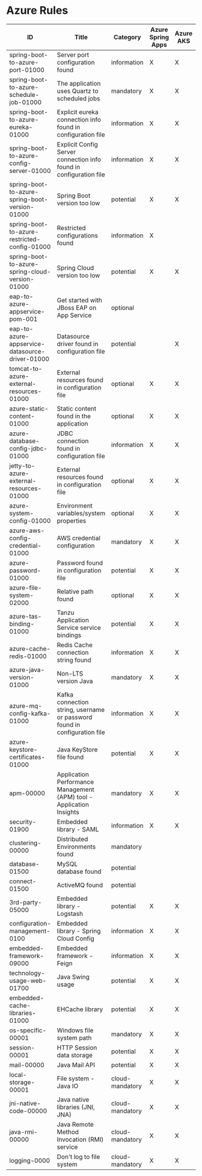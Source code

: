 # Azure Rules

| ID                                              | Title                                                                     | Category        | Azure Spring Apps | Azure AKS | Azure App Service | Azure Container Apps |
|-------------------------------------------------|---------------------------------------------------------------------------|-----------------|-------------------|-----------|-------------------|----------------------|
| spring-boot-to-azure-port-01000                 | Server port configuration found                                           | information     | X                 | X         | X                 | X                    |
| spring-boot-to-azure-schedule-job-01000         | The application uses Quartz to scheduled jobs                             | mandatory       | X                 | X         | X                 | X                    |
| spring-boot-to-azure-eureka-01000               | Explicit eureka connection info found in configuration file               | information     | X                 | X         | X                 | X                    |
| spring-boot-to-azure-config-server-01000        | Explicit Config Server connection info found in configuration file        | information     | X                 | X         | X                 | X                    |
| spring-boot-to-azure-spring-boot-version-01000  | Spring Boot version too low                                               | potential       | X                 | X         | X                 | X                    |
| spring-boot-to-azure-restricted-config-01000    | Restricted configurations found                                           | information     | X                 |           |                   |                      |
| spring-boot-to-azure-spring-cloud-version-01000 | Spring Cloud version too low                                              | potential       | X                 | X         | X                 | X                    |
| eap-to-azure-appservice-pom-001                 | Get started with JBoss EAP on App Service                                 | optional        |                   |           | X                 |                      |
| eap-to-azure-appservice-datasource-driver-01000 | Datasource driver found in configuration file                             | potential       |                   | X         | X                 |                      |
| tomcat-to-azure-external-resources-01000        | External resources found in configuration file                            | optional        | X                 | X         | X                 | X                    |
| azure-static-content-01000                      | Static content found in the application                                   | optional        | X                 | X         | X                 | X                    |
| azure-database-config-jdbc-01000                | JDBC connection found in configuration file                               | information     | X                 | X         | X                 | X                    |
| jetty-to-azure-external-resources-01000         | External resources found in configuration file                            | optional        | X                 | X         | X                 | X                    |
| azure-system-config-01000                       | Environment variables/system properties                                   | optional        | X                 | X         | X                 | X                    |
| azure-aws-config-credential-01000               | AWS credential configuration                                              | mandatory       | X                 | X         | X                 | X                    |
| azure-password-01000                            | Password found in configuration file                                      | potential       | X                 | X         | X                 | X                    |
| azure-file-system-02000                         | Relative path found                                                       | optional        | X                 | X         | X                 | X                    |
| azure-tas-binding-01000                         | Tanzu Application Service service bindings                                | potential       | X                 | X         | X                 | X                    |
| azure-cache-redis-01000                         | Redis Cache connection string found                                       | information     | X                 | X         | X                 | X                    |
| azure-java-version-01000                        | Non-LTS version Java                                                      | mandatory       | X                 | X         | X                 | X                    |
| azure-mq-config-kafka-01000                     | Kafka connection string, username or password found in configuration file | information     | X                 | X         | X                 | X                    |
| azure-keystore-certificates-01000               | Java KeyStore file found                                                  | potential       | X                 | X         | X                 | X                    |
| apm-00000                                       | Application Performance Management (APM) tool - Application Insights      | mandatory       | X                 | X         | X                 | X                    |
| security-01900                                  | Embedded library - SAML                                                   | information     | X                 | X         | X                 | X                    |
| clustering-00000                                | Distributed Environments found                                            | mandatory       |                   |           | X                 |                      |
| database-01500                                  | MySQL database found                                                      | potential       |                   |           |                   |                      |
| connect-01500                                   | ActiveMQ found                                                            | potential       |                   |           |                   |                      |
| 3rd-party-05000                                 | Embedded library - Logstash                                               | potential       | X                 | X         | X                 | X                    |
| configuration-management-0100                   | Embedded library - Spring Cloud Config                                    | information     | X                 | X         | X                 | X                    |
| embedded-framework-09000                        | Embedded framework - Feign                                                | information     | X                 | X         | X                 | X                    |
| technology-usage-web-01700                      | Java Swing usage                                                          | potential       | X                 | X         | X                 | X                    |
| embedded-cache-libraries-01000                  | EHCache library                                                           | potential       | X                 | X         | X                 | X                    |
| os-specific-00001                               | Windows file system path                                                  | mandatory       | X                 | X         | X                 | X                    |
| session-00001                                   | HTTP Session data storage                                                 | potential       | X                 | X         | X                 | X                    |
| mail-00000                                      | Java Mail API                                                             | potential       | X                 | X         | X                 | X                    |
| local-storage-00001                             | File system - Java IO                                                     | cloud-mandatory | X                 | X         | X                 | X                    |
| jni-native-code-00000                           | Java native libraries (JNI, JNA)                                          | cloud-mandatory | X                 | X         | X                 | X                    |
| java-rmi-00000                                  | Java Remote Method Invocation (RMI) service                               | cloud-mandatory | X                 | X         | X                 | X                    |
| logging-0000                                    | Don't log to file system                                                  | cloud-mandatory | X                 | X         | X                 | X                    |
